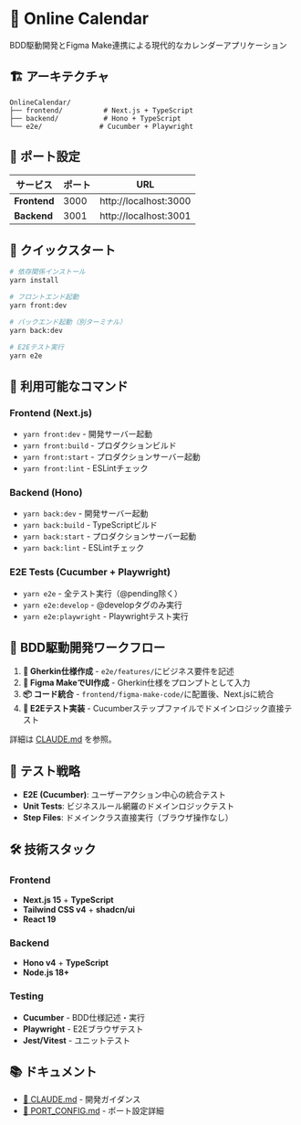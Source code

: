 # 📅 Online Calendar

BDD駆動開発とFigma Make連携による現代的なカレンダーアプリケーション

## 🏗️ アーキテクチャ

```
OnlineCalendar/
├── frontend/          # Next.js + TypeScript
├── backend/           # Hono + TypeScript
└── e2e/              # Cucumber + Playwright
```

## 🔌 ポート設定

| サービス | ポート | URL |
|---------|--------|-----|
| **Frontend** | 3000 | http://localhost:3000 |
| **Backend** | 3001 | http://localhost:3001 |

## 🚀 クイックスタート

```bash
# 依存関係インストール
yarn install

# フロントエンド起動
yarn front:dev

# バックエンド起動（別ターミナル）
yarn back:dev

# E2Eテスト実行
yarn e2e
```

## 📝 利用可能なコマンド

### Frontend (Next.js)
- `yarn front:dev` - 開発サーバー起動
- `yarn front:build` - プロダクションビルド
- `yarn front:start` - プロダクションサーバー起動
- `yarn front:lint` - ESLintチェック

### Backend (Hono)
- `yarn back:dev` - 開発サーバー起動
- `yarn back:build` - TypeScriptビルド
- `yarn back:start` - プロダクションサーバー起動
- `yarn back:lint` - ESLintチェック

### E2E Tests (Cucumber + Playwright)
- `yarn e2e` - 全テスト実行（@pending除く）
- `yarn e2e:develop` - @developタグのみ実行
- `yarn e2e:playwright` - Playwrightテスト実行

## 🎯 BDD駆動開発ワークフロー

1. **📝 Gherkin仕様作成** - `e2e/features/`にビジネス要件を記述
2. **🎨 Figma MakeでUI作成** - Gherkin仕様をプロンプトとして入力
3. **📦 コード統合** - `frontend/figma-make-code/`に配置後、Next.jsに統合
4. **🧪 E2Eテスト実装** - Cucumberステップファイルでドメインロジック直接テスト

詳細は [CLAUDE.md](./CLAUDE.md) を参照。

## 🧪 テスト戦略

- **E2E (Cucumber)**: ユーザーアクション中心の統合テスト
- **Unit Tests**: ビジネスルール網羅のドメインロジックテスト
- **Step Files**: ドメインクラス直接実行（ブラウザ操作なし）

## 🛠️ 技術スタック

### Frontend
- **Next.js 15** + **TypeScript**
- **Tailwind CSS v4** + **shadcn/ui**
- **React 19**

### Backend  
- **Hono v4** + **TypeScript**
- **Node.js 18+**

### Testing
- **Cucumber** - BDD仕様記述・実行
- **Playwright** - E2Eブラウザテスト
- **Jest/Vitest** - ユニットテスト

## 📚 ドキュメント

- [🎯 CLAUDE.md](./CLAUDE.md) - 開発ガイダンス
- [🔌 PORT_CONFIG.md](./PORT_CONFIG.md) - ポート設定詳細
